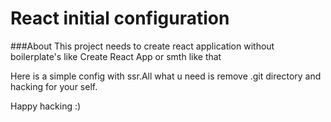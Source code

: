 # React initial configuration

###About
This project needs to create react application without
boilerplate's like Create React App or smth like that

Here is a simple config with ssr.All what u need is remove 
.git directory and hacking for your self.

Happy hacking :)